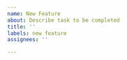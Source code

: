 ```yaml
---
name: New Feature
about: Describe task to be completed
title: ''
labels: new feature
assignees: ''

---
```



